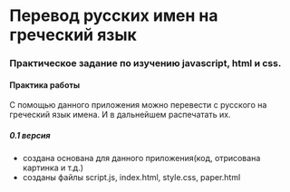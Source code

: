 # Перевод русских имен на греческий язык
### Практическое задание по изучению javascript, html и css.
#### Практика работы

С помощью данного приложения можно перевести с русского на греческий язык имена. И в дальнейшем распечатать их.

##### 0.1 версия

* создана основана для данного приложения(код, отрисована картинка и т.д.)
* созданы файлы script.js, index.html, style.css, paper.html

